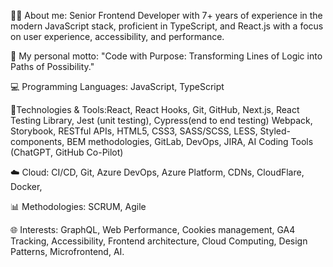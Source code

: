 👨‍💻 About me: Senior Frontend Developer with 7+ years of experience in the modern JavaScript stack, proficient in TypeScript, and React.js with a focus on user experience, accessibility, and performance. 


🚀 My personal motto: "Code with Purpose: Transforming Lines of Logic into Paths of Possibility."

💻 Programming Languages: JavaScript, TypeScript

🔧Technologies & Tools:React, React Hooks, Git, GitHub, Next.js, React Testing Library, Jest (unit testing), Cypress(end to end testing) Webpack, Storybook, RESTful APIs, HTML5, CSS3, SASS/SCSS, LESS, Styled-components, BEM methodologies, GitLab, DevOps, JIRA, AI Coding Tools (ChatGPT, GitHub Co-Pilot)

☁️ Cloud: CI/CD, Git, Azure DevOps, Azure Platform, CDNs, CloudFlare, Docker,

📊 Methodologies: SCRUM, Agile

🌐 Interests: GraphQL, Web Performance, Cookies management, GA4 Tracking, Accessibility, Frontend architecture, Cloud Computing, Design Patterns, Microfrontend, AI.

